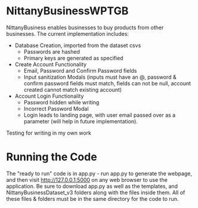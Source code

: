 # NittanyBusinessWPTGB
NittanyBusiness enables businesses to buy products from other businesses. The current implementation includes:
- Database Creation, imported from the dataset csvs
  - Passwords are hashed
  - Primary keys are generated as specified
- Create Account Functionality
  - Email, Password and Confirm Password fields
  - Input sanitization Modals (inputs must have an @, password & confirm password fields must match, fields can not be null, account created cannot match existing account)
- Account Login Functionality
  - Password hidden while writing
  - Incorrect Password Modal
  - Login leads to landing page, with user email passed over as a parameter (will help in future implementation).
 
Testing for writing in my own work

# Running the Code
The "ready to run" code is in app.py - run app.py to generate the webpage, and then visit http://127.0.0.1:5000 on any web browser to use the application. Be sure to download app.py as well as the templates, and NittanyBusinessDataset_v3 folders along with the files inside them. All of these files & folders must be in the same directory for the code to run.
